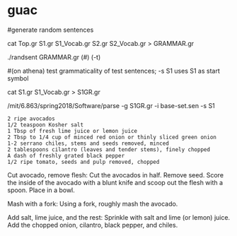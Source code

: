 # guac

#generate random sentences

cat Top.gr S1.gr S1_Vocab.gr S2.gr S2_Vocab.gr > GRAMMAR.gr

./randsent GRAMMAR.gr (#) (-t)

#(on athena) test grammaticality of test sentences; -s S1 uses S1 as start symbol

cat S1.gr S1_Vocab.gr > S1GR.gr

/mit/6.863/spring2018/Software/parse -g S1GR.gr -i base-set.sen -s S1

    2 ripe avocados
    1/2 teaspoon Kosher salt
    1 Tbsp of fresh lime juice or lemon juice
    2 Tbsp to 1/4 cup of minced red onion or thinly sliced green onion
    1-2 serrano chiles, stems and seeds removed, minced
    2 tablespoons cilantro (leaves and tender stems), finely chopped
    A dash of freshly grated black pepper
    1/2 ripe tomato, seeds and pulp removed, chopped

Cut avocado, remove flesh: Cut the avocados in half. Remove seed. Score the inside of the avocado with a blunt knife and scoop out the flesh with a spoon. Place in a bowl.

Mash with a fork: Using a fork, roughly mash the avocado.

Add salt, lime juice, and the rest: Sprinkle with salt and lime (or lemon) juice. Add the chopped onion, cilantro, black pepper, and chiles.
